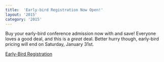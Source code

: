 ```yaml
---
title:  'Early-bird Registration Now Open!'
layout: '2015'
category: '2015'
---
```

Buy your early-bird conference admission now with and save! Everyone loves a good deal, and this is a _great_ deal. Better hurry though, early-bird pricing will end on Saturday, January 31st.

<p><a class="button button_size_large" href="https://mwrc.wufoo.com/forms/q136wdge1uh3gxt/" onclick="window.open(this.href,  null, 'height=800, width=680, toolbar=0, location=0, status=1, scrollbars=1, resizable=1'); return false">Early-Bird Registration</a></p>
